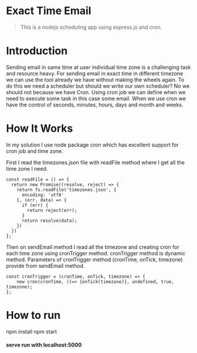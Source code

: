 # Exact Time Email
> This is a nodejs scheduling app using express.js and cron.
# Introduction
Sending email in same time at user individual time zone is a challenging task and resource heavy. For sending email in exact time in different timezone we can use the tool already we have without making the wheels again. To do this we need a scheduler but should we write our own scheduler? No we should not because we have Cron. Using cron job we can define when we need to execute some task in this case some email. When we use cron we have the control of seconds, minutes, hours, days and month and weeks. 
# How It Works
In my solution I use node package cron which has excellent support for cron job and time zone. 

First I read the timezones.json file with readFile method where I get all the time zone I need.
```node
const readFile = () => {
  return new Promise((resolve, reject) => {
    return fs.readFile('timezones.json', {
      encoding: 'utf8'
    }, (err, data) => {
      if (err) {
        return reject(err);
      }
      return resolve(data);
    })
  })
};
```

Then on sendEmail method I read all the timezone and creating cron for each time zone using cronTrigger method.
cronTrigger method is dynamic method. Parameters of cronTrigger method (cronTime, onTick, timezone) provide from sendEmail method.
```node
const cronTrigger = (cronTime, onTick, timezone) => {
    new cron(cronTime, ()=> {onTick(timezone)}, undefined, true, timezone);
};
```

# How to run
npm install
npm start
#### serve run with localhost:5000
